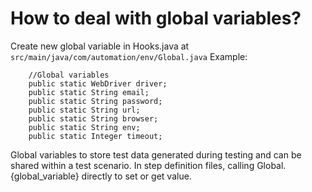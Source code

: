 # How to deal with global variables?

Create new global variable in Hooks.java at `src/main/java/com/automation/env/Global.java`
Example:
```
    //Global variables
    public static WebDriver driver;
    public static String email;
    public static String password;
    public static String url;
    public static String browser;
    public static String env;
    public static Integer timeout;
```

Global variables to store test data generated during testing and can be shared within a test scenario. In step definition files, calling Global.{global_variable} directly to set or get value.
